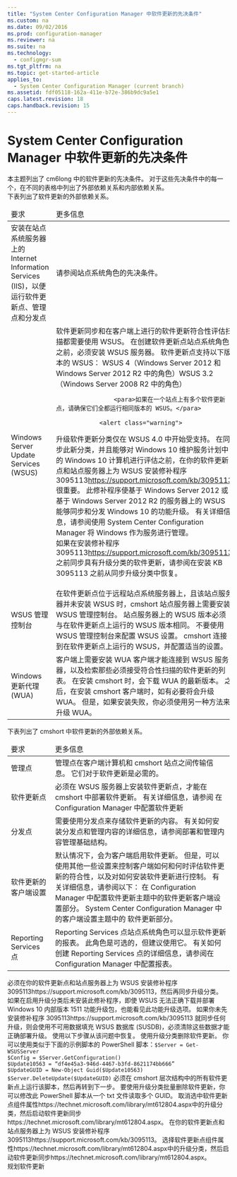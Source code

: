 ```yaml
---
title: "System Center Configuration Manager 中软件更新的先决条件"
ms.custom: na
ms.date: 09/02/2016
ms.prod: configuration-manager
ms.reviewer: na
ms.suite: na
ms.technology: 
  - configmgr-sum
ms.tgt_pltfrm: na
ms.topic: get-started-article
applies_to: 
  - System Center Configuration Manager (current branch)
ms.assetid: fdf05118-162a-411e-b72e-386b9dc9a5e1
caps.latest.revision: 18
caps.handback.revision: 15
---
```

# System Center Configuration Manager 中软件更新的先决条件
<?xml version="1.0" encoding="utf-8"?>
<developerConceptualDocument xmlns="http://ddue.schemas.microsoft.com/authoring/2003/5" xmlns:xlink="http://www.w3.org/1999/xlink" xmlns:xsi="http://www.w3.org/2001/XMLSchema-instance" xsi:schemaLocation="http://ddue.schemas.microsoft.com/authoring/2003/5 http://dduestorage.blob.core.windows.net/ddueschema/developer.xsd">
  <introduction>
    <para>本主题列出了 <token>cm6long</token> 中的软件更新的先决条件。 对于这些先决条件中的每一个，在不同的表格中列出了外部依赖关系和内部依赖关系。</para>
  </introduction>
  <section expanded="true">
        <title>Configuration Manager 软件更新的外部依赖关系</title>
        <content>
          <para>下表列出了软件更新的外部依赖关系。</para>
          <table xmlns:caps="http://schemas.microsoft.com/build/caps/2013/11">
            <thead>
              <tr>
                <TD colspan="1">
                  <para>要求</para>
                </TD>
                <TD colspan="1">
                  <para>更多信息</para>
                </TD>
              </tr>
            </thead>
            <tbody>
              <tr>
                <TD>
                  <para>安装在站点系统服务器上的 Internet Information Services (IIS)，以便运行软件更新点、管理点和分发点</para>
                  <para/>
                </TD>
                <TD>
                  <para>请参阅<link xlink:href="17905b4c-3895-4ad4-a69c-5e0d0fc5a8c3#bkmk_Prrequisites">站点系统角色的先决条件</link>。</para>
                  <para/>
                </TD>
              </tr>
              <tr>
                <TD colspan="1">
                  <para>Windows Server Update Services (WSUS)</para>
                </TD>
                <TD colspan="1">
                  <para>软件更新同步和在客户端上进行的软件更新符合性评估扫描都需要使用 WSUS。 在创建软件更新点站点系统角色之前，必须安装 WSUS 服务器。 软件更新点支持以下版本的 WSUS：</para>
                  <list class="bullet"><listItem><para>WSUS 4（Windows Server 2012 和 Windows Server 2012 R2 中的角色）</para></listItem><listItem><para>WSUS 3.2（Windows Server 2008 R2 中的角色）</para></listItem></list>
                    
                    <para>如果在一个站点上有多个软件更新点，请确保它们全都运行相同版本的 WSUS。</para>
                  
                <alert class="warning">
 <para><embeddedLabel>升级</embeddedLabel>软件更新分类仅在 WSUS 4.0 中开始受支持。 在同步此新分类，并且能够对 Windows 10 维护服务计划中的 Windows 10 计算机进行评估之前，在你的软件更新点和站点服务器上为 WSUS 安装<externalLink><linkText>修补程序 3095113</linkText><linkUri>https://support.microsoft.com/kb/3095113</linkUri></externalLink> 很重要。 此修补程序使基于 Windows Server 2012 或基于 Windows Server 2012 R2 的服务器上的 WSUS 能够同步和分发 Windows 10 的功能升级。 有关详细信息，请参阅<link xlink:href="da1e687b-28f6-43c4-b14a-ff2b76e60d24">使用 System Center Configuration Manager 将 Windows 作为服务进行管理</link>。</para><para><br/>如果在安装<externalLink><linkText>修补程序 3095113</linkText><linkUri>https://support.microsoft.com/kb/3095113</linkUri></externalLink>之前同步具有<embeddedLabel>升级</embeddedLabel>分类的软件更新，请参阅<link xlink:href="#BKMK_RecoverUpgrades">在安装 KB 3095113 之前从同步升级分类中恢复</link>。</para>
</alert></TD>
              </tr>
              <tr>
                <TD colspan="1">
                  <para>WSUS 管理控制台</para>
                </TD>
                <TD colspan="1">
                  <para>在软件更新点位于远程站点系统服务器上，且该站点服务器并未安装 WSUS 时，<token>cmshort</token> 站点服务器上需要安装 WSUS 管理控制台。 </para>
                  <alert class="important">
                    <para>站点服务器上的 WSUS 版本必须与在软件更新点上运行的 WSUS 版本相同。</para>
                  </alert>
                  <alert class="important">
                    <para>不要使用 WSUS 管理控制台来配置 WSUS 设置。 <token>cmshort</token> 连接到在软件更新点上运行的 WSUS，并配置适当的设置。</para>
                  </alert>
                </TD>
              </tr>
              <tr>
                <TD colspan="1">
                  <para>Windows 更新代理 (WUA)</para>
                </TD>
                <TD colspan="1">
                  <para>客户端上需要安装 WUA 客户端才能连接到 WSUS 服务器，以及检索那些必须接受符合性扫描的软件更新的列表。 </para>
                  <para>在安装 <token>cmshort</token> 时，会下载 WUA 的最新版本。 之后，在安装 <token>cmshort</token> 客户端时，如有必要将会升级 WUA。 但是，如果安装失败，你必须使用另一种方法来升级 WUA。</para>
                </TD>
              </tr>
            </tbody>
          </table>
        </content>
      </section>
  
  <section expanded="true">
        <title>Configuration Manager 软件更新的内部依赖关系</title>
        <content>
          <para>下表列出了 <token>cmshort</token> 中软件更新的外部依赖关系。</para>
          <table xmlns:caps="http://schemas.microsoft.com/build/caps/2013/11">
            <thead>
              <tr>
                <TD colspan="1">
                  <para>要求</para>
                </TD>
                <TD colspan="1">
                  <para>更多信息</para>
                </TD>
              </tr>
            </thead>
            <tbody>
              <tr>
                <TD>
                  <para>管理点</para>
                </TD>
                <TD>
                  <para>管理点在客户端计算机和 <token>cmshort</token> 站点之间传输信息。 它们对于软件更新是必需的。</para>
                  <para/>
                </TD>
              </tr>
              <tr>
                <TD>
                  <para>软件更新点</para>
                </TD>
                <TD>
                  <para>必须在 WSUS 服务器上安装软件更新点，才能在 <token>cmshort</token> 中部署软件更新。 </para>
                  <para>有关详细信息，请参阅 <link xlink:href="40380e25-f563-40f8-b5ad-01c9a9698754">在 Configuration Manager 中配置软件更新</link></para>
                </TD>
              </tr>
              <tr>
                <TD>
                  <para>分发点</para>
                </TD>
                <TD>
                  <para>需要使用分发点来存储软件更新的内容。</para>
                  <para>有关如何安装分发点和管理内容的详细信息，请参阅<link xlink:href="ceff72f5-f19d-43a0-a8c0-72f1c09b9bf5">部署和管理内容管理基础结构</link>。</para>
                </TD>
              </tr>
              <tr>
                <TD>
                  <para>软件更新的客户端设置</para>
                </TD>
                <TD>
                  <para>默认情况下，会为客户端启用软件更新。 但是，可以使用其他一些设置来控制客户端如何和何时评估软件更新的符合性，以及对如何安装软件更新进行控制。</para>
                  <para>有关详细信息，请参阅以下：</para>
                  <list class="bullet">
                    <listItem>
                      <para><link xlink:href="40380e25-f563-40f8-b5ad-01c9a9698754">在 Configuration Manager 中配置软件更新</link>主题中的<?xm-deletion_mark author="Brent" time="20160129T100456-0800" data="&lt;maml:link xlink:href=&quot;40380e25-f563-40f8-b5ad-01c9a9698754#BKMK_ClientSettings&quot; xmlns:maml=&quot;http://ddue.schemas.microsoft.com/authoring/2003/5&quot; xmlns:xlink=&quot;http://www.w3.org/1999/xlink&quot;&gt;Client Settings for Software Updates&lt;/maml:link&gt;"?><?xm-insertion_mark_start author="Brent" time="20160129T100500-0800"?>软件更新客户端设置<?xm-insertion_mark_end?>部分。</para>
                    </listItem>
                    <listItem>
                      <para><link xlink:href="f7560876-8084-4570-aeab-7fd44f4ba737"> System Center Configuration Manager 中的客户端设置</link>主题中的<?xm-deletion_mark author="Brent" time="20160129T100510-0800" data="&lt;maml:link xlink:href=&quot;f7560876-8084-4570-aeab-7fd44f4ba737#BKMK_SoftwareUpdatesDeviceSetting&quot; xmlns:maml=&quot;http://ddue.schemas.microsoft.com/authoring/2003/5&quot; xmlns:xlink=&quot;http://www.w3.org/1999/xlink&quot;&gt;Software Updates&lt;/maml:link&gt;"?> <?xm-insertion_mark_start author="Brent" time="20160129T100516-0800"?>软件更新<?xm-insertion_mark_end?>部分。</para>
                    </listItem>
                  </list>
                </TD>
              </tr>
              <tr>
                <TD>
                  <para>Reporting Services 点</para>
                </TD>
                <TD>
                  <para>Reporting Services 点站点系统角色可以显示软件更新的报表。 此角色是可选的，但建议使用它。 有关如何创建 Reporting Services 点的详细信息，请参阅<link xlink:href="55ae86a7-f0ab-4c09-b4da-89cd0e7fa0e0">在 Configuration Manager 中配置报表</link>。</para>
                </TD>
              </tr>
            </tbody>
          </table>
        </content>
      </section><section address="BKMK_RecoverUpgrades">
<title>在安装 KB 3095113 之前从同步升级分类中恢复</title><content><para>必须在你的软件更新点和站点服务器上为 WSUS 安装<externalLink><linkText>修补程序 3095113</linkText><linkUri>https://support.microsoft.com/kb/3095113</linkUri></externalLink>，然后再同步<embeddedLabel>升级</embeddedLabel>分类。 如果在启用<embeddedLabel>升级</embeddedLabel>分类后未安装此修补程序，即使 WSUS 无法正确下载并部署 Windows 10 内部版本 1511 功能升级包，也能看见此功能升级选项。 如果你未先安装<externalLink><linkText>修补程序 3095113</linkText><linkUri>https://support.microsoft.com/kb/3095113</linkUri></externalLink> 就同步任何升级，则会使用不可用数据填充 WSUS 数据库 (SUSDB)，必须清除这些数据才能正确部署升级。  使用以下步骤从该问题中恢复。</para><procedure>
<title>在安装 KB 3095113 之前从同步升级分类中恢复</title>
 <steps class="ordered">
        <step><content><para>使用升级分类删除软件更新。 你可以使用类似于下面的示例脚本的 PowerShell 脚本：</para><code>$Server = Get-WSUSServer
$Config = $Server.GetConfiguration()
$Update10563 = “df4e45a3-946d-4467-b3fd-8621174bb666”
$UpdateGUID = New-Object Guid($Update10563)
$Server.DeleteUpdate($UpdateGUID)</code><alert class="important">
 <para>必须在 <token>cmshort</token> 层次结构中的所有软件更新点上运行该脚本，然后再转到下一步。 </para>
</alert><para>要使用升级分类批量删除软件更新，你可以修改此 PowerShell 脚本从一个 txt 文件读取多个 GUID。 </para></content></step>
        <step><content><para>取消选中<externalLink><linkText>软件更新点组件属性</linkText><linkUri>https://technet.microsoft.com/library/mt612804.aspx</linkUri></externalLink>中的<embeddedLabel>升级</embeddedLabel>分类，然后启动<externalLink><linkText>软件更新同步</linkText><linkUri>https://technet.microsoft.com/library/mt612804.aspx</linkUri></externalLink>。 </para></content></step>
      <step><content><para> 在你的软件更新点和站点服务器上为 WSUS 安装<externalLink><linkText>修补程序 3095113</linkText><linkUri>https://support.microsoft.com/kb/3095113</linkUri></externalLink>。 </para></content></step>
        <step><content><para>选择<externalLink><linkText>软件更新点组件属性</linkText><linkUri>https://technet.microsoft.com/library/mt612804.aspx</linkUri></externalLink>中的<embeddedLabel>升级</embeddedLabel>分类，然后启动<externalLink><linkText>软件更新同步</linkText><linkUri>https://technet.microsoft.com/library/mt612804.aspx</linkUri></externalLink>。 </para></content></step>
      </steps>
</procedure></content>
</section><relatedTopics>
    <link xlink:href="d071b0ec-e070-40a9-b7d4-564b92a5465f">规划软件更新</link>
  </relatedTopics>
</developerConceptualDocument>
